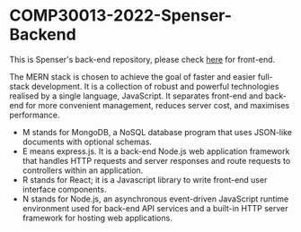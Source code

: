 # COMP30013-2022-Spenser-Backend

This is Spenser's back-end repository, please check [here](https://github.com/HelenLyuRey/COMP30013-2022-Spenser-Frontend) for front-end.


The MERN stack is chosen to achieve the goal of faster and easier full-stack development. It is a collection of robust and powerful technologies realised by a single language, JavaScript. It separates front-end and back-end for more convenient management, reduces server cost, and maximises performance. 
- M stands for MongoDB, a NoSQL database program that uses JSON-like documents with optional schemas.
- E means express.js. It is a back-end Node.js web application framework that handles HTTP requests and server responses and route requests to controllers within an application.
- R stands for React; it is a Javascript library to write front-end user interface components.
- N stands for Node.js, an asynchronous event-driven JavaScript runtime environment used for back-end API services and a built-in HTTP server framework for hosting web applications.
